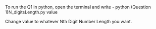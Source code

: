 To run the Q1 in python, open the terminal and write
	- python (Question 1)N_digitsLength.py value
	
Change value to whatever Nth Digit Number Length you want.